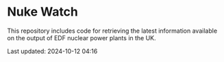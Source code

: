 # Nuke Watch

This repository includes code for retrieving the latest information available on the output of EDF nuclear power plants in the UK.

Last updated: 2024-10-12 04:16